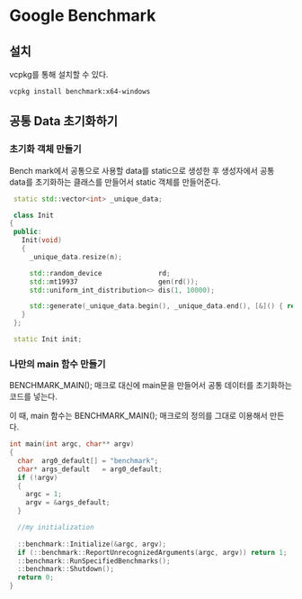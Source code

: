 # Google Benchmark
## 설치
vcpkg를 통해 설치할 수 있다.

```
vcpkg install benchmark:x64-windows
```

## 공통 Data 초기화하기
### 초기화 객체 만들기
Bench mark에서 공통으로 사용할 data를 static으로 생성한 후 생성자에서 공통 data를 초기화하는 클래스를 만들어서 static 객체를 만들어준다.

```cpp
 static std::vector<int> _unique_data;

 class Init
{
 public:
   Init(void)
   {
     _unique_data.resize(n);

     std::random_device              rd;
     std::mt19937                    gen(rd());
     std::uniform_int_distribution<> dis(1, 10000);

     std::generate(_unique_data.begin(), _unique_data.end(), [&]() { return dis(gen); });
   }
 };

 static Init init;
```

### 나만의 main 함수 만들기
BENCHMARK_MAIN(); 매크로 대신에 main문을 만들어서 공통 데이터를 초기화하는 코드를 넣는다.

이 때, main 함수는 BENCHMARK_MAIN(); 매크로의 정의를 그대로 이용해서 만든다.

```cpp
int main(int argc, char** argv)
{
  char  arg0_default[] = "benchmark";
  char* args_default   = arg0_default;
  if (!argv)
  {
    argc = 1;
    argv = &args_default;
  }

  //my initialization
 
  ::benchmark::Initialize(&argc, argv);
  if (::benchmark::ReportUnrecognizedArguments(argc, argv)) return 1;
  ::benchmark::RunSpecifiedBenchmarks();
  ::benchmark::Shutdown();
  return 0;
}
```